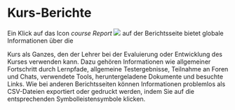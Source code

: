 
# Kurs-Berichte

Ein Klick auf das Icon _course Report_ ![](../../.gitbook/assets/graphics187%20%283%29.png) auf der Berichtsseite bietet globale Informationen über die

Kurs als Ganzes, den der Lehrer bei der Evaluierung oder Entwicklung des Kurses verwenden kann. Dazu gehören Informationen wie allgemeiner Fortschritt durch Lernpfade, allgemeine Testergebnisse, Teilnahme an Foren und Chats, verwendete Tools, heruntergeladene Dokumente und besuchte Links. Wie bei anderen Berichtsseiten können Informationen problemlos als CSV-Dateien exportiert oder gedruckt werden, indem Sie auf die entsprechenden Symbolleistensymbole klicken.